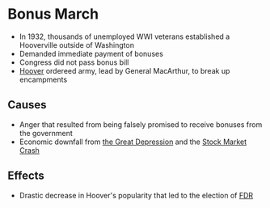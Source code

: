 # Bonus March
- In 1932, thousands of unemployed WWI veterans established a Hooverville outside of Washington
- Demanded immediate payment of bonuses
- Congress did not pass bonus bill
- [Hoover](../people/hoover_herbert.md) ordereed army, lead by General MacArthur, to break up encampments

## Causes
- Anger that resulted from being falsely promised to receive bonuses from the government
- Economic downfall from [the Great Depression](great_depression.md) and the [Stock Market Crash](stock%20market%20crash.md)

## Effects
- Drastic decrease in Hoover's popularity that led to the election of [FDR](../people/roosevelt_franklin.md)
